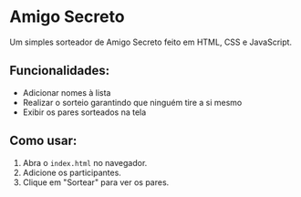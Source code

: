 # Amigo Secreto 

Um simples sorteador de Amigo Secreto feito em HTML, CSS e JavaScript.

##  Funcionalidades:
- Adicionar nomes à lista
- Realizar o sorteio garantindo que ninguém tire a si mesmo
- Exibir os pares sorteados na tela

## Como usar:
1. Abra o `index.html` no navegador.
2. Adicione os participantes.
3. Clique em "Sortear" para ver os pares.
